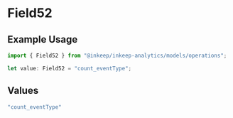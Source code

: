 # Field52

## Example Usage

```typescript
import { Field52 } from "@inkeep/inkeep-analytics/models/operations";

let value: Field52 = "count_eventType";
```

## Values

```typescript
"count_eventType"
```